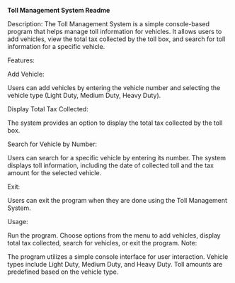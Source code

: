 **Toll Management System Readme**

Description:
The Toll Management System is a simple console-based program that helps manage toll information for vehicles. It allows users to add vehicles, view the total tax collected by the toll box, and search for toll information for a specific vehicle.

Features:


Add Vehicle:

Users can add vehicles by entering the vehicle number and selecting the vehicle type (Light Duty, Medium Duty, Heavy Duty).

Display Total Tax Collected:

The system provides an option to display the total tax collected by the toll box.

Search for Vehicle by Number:

Users can search for a specific vehicle by entering its number. The system displays toll information, including the date of collected toll and the tax amount for the selected vehicle.

Exit:

Users can exit the program when they are done using the Toll Management System.

Usage:

Run the program.
Choose options from the menu to add vehicles, display total tax collected, search for vehicles, or exit the program.
Note:

The program utilizes a simple console interface for user interaction.
Vehicle types include Light Duty, Medium Duty, and Heavy Duty.
Toll amounts are predefined based on the vehicle type.
